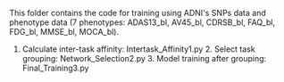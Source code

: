 This folder contains the code for training using ADNI's SNPs data and phenotype data (7 phenotypes: ADAS13_bl, AV45_bl, CDRSB_bl, FAQ_bl, FDG_bl, MMSE_bl, MOCA_bl).

1. Calculate inter-task affinity: Intertask_Affinity1.py 2. Select task grouping: Network_Selection2.py 3. Model training after grouping: Final_Training3.py